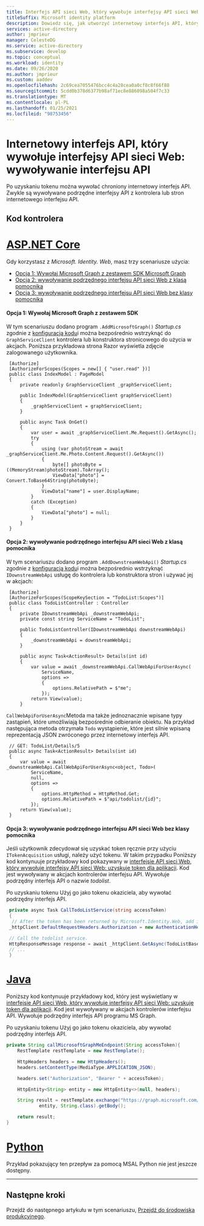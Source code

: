 ```yaml
---
title: Interfejs API sieci Web, który wywołuje interfejsy API sieci Web | Azure
titleSuffix: Microsoft identity platform
description: Dowiedz się, jak utworzyć internetowy interfejs API, który wywołuje interfejsy API sieci Web.
services: active-directory
author: jmprieur
manager: CelesteDG
ms.service: active-directory
ms.subservice: develop
ms.topic: conceptual
ms.workload: identity
ms.date: 09/26/2020
ms.author: jmprieur
ms.custom: aaddev
ms.openlocfilehash: 2c69cea7055476bcc4c4a28cea0a0cf8c8f66f88
ms.sourcegitcommit: 5cdd0b378d6377b98af71ec8e886098a504f7c33
ms.translationtype: MT
ms.contentlocale: pl-PL
ms.lasthandoff: 01/25/2021
ms.locfileid: "98753456"
---
```

# <a name="a-web-api-that-calls-web-apis-call-an-api"></a>Internetowy interfejs API, który wywołuje interfejsy API sieci Web: wywoływanie interfejsu API

Po uzyskaniu tokenu można wywołać chroniony internetowy interfejs API. Zwykle są wywoływane podrzędne interfejsy API z kontrolera lub stron internetowego interfejsu API.

## <a name="controller-code"></a>Kod kontrolera

# <a name="aspnet-core"></a>[ASP.NET Core](#tab/aspnetcore)

Gdy korzystasz z *Microsoft. Identity. Web*, masz trzy scenariusze użycia:

- [Opcja 1: Wywołaj Microsoft Graph z zestawem SDK Microsoft Graph](#option-1-call-microsoft-graph-with-the-sdk)
- [Opcja 2: wywoływanie podrzędnego interfejsu API sieci Web z klasą pomocnika](#option-2-call-a-downstream-web-api-with-the-helper-class)
- [Opcja 3: wywoływanie podrzędnego interfejsu API sieci Web bez klasy pomocnika](#option-3-call-a-downstream-web-api-without-the-helper-class)

#### <a name="option-1-call-microsoft-graph-with-the-sdk"></a>Opcja 1: Wywołaj Microsoft Graph z zestawem SDK

W tym scenariuszu dodano program `.AddMicrosoftGraph()` *Startup.cs* zgodnie z [konfiguracją kodu](scenario-web-api-call-api-app-configuration.md#option-1-call-microsoft-graph)i można bezpośrednio wstrzyknąć do `GraphServiceClient` kontrolera lub konstruktora stronicowego do użycia w akcjach. Poniższa przykładowa strona Razor wyświetla zdjęcie zalogowanego użytkownika.

```CSharp
 [Authorize]
 [AuthorizeForScopes(Scopes = new[] { "user.read" })]
 public class IndexModel : PageModel
 {
     private readonly GraphServiceClient _graphServiceClient;

     public IndexModel(GraphServiceClient graphServiceClient)
     {
         _graphServiceClient = graphServiceClient;
     }

     public async Task OnGet()
     {
         var user = await _graphServiceClient.Me.Request().GetAsync();
         try
         {
             using (var photoStream = await _graphServiceClient.Me.Photo.Content.Request().GetAsync())
             {
                 byte[] photoByte = ((MemoryStream)photoStream).ToArray();
                 ViewData["photo"] = Convert.ToBase64String(photoByte);
             }
             ViewData["name"] = user.DisplayName;
         }
         catch (Exception)
         {
             ViewData["photo"] = null;
         }
     }
 }
```

#### <a name="option-2-call-a-downstream-web-api-with-the-helper-class"></a>Opcja 2: wywoływanie podrzędnego interfejsu API sieci Web z klasą pomocnika

W tym scenariuszu dodano program `.AddDownstreamWebApi()` *Startup.cs* zgodnie z [konfiguracją kodu](scenario-web-api-call-api-app-configuration.md#option-2-call-a-downstream-web-api-other-than-microsoft-graph)i można bezpośrednio wstrzyknąć `IDownstreamWebApi` usługę do kontrolera lub konstruktora stron i używać jej w akcjach:

```CSharp
 [Authorize]
 [AuthorizeForScopes(ScopeKeySection = "TodoList:Scopes")]
 public class TodoListController : Controller
 {
     private IDownstreamWebApi _downstreamWebApi;
     private const string ServiceName = "TodoList";

     public TodoListController(IDownstreamWebApi downstreamWebApi)
     {
         _downstreamWebApi = downstreamWebApi;
     }

     public async Task<ActionResult> Details(int id)
     {
         var value = await _downstreamWebApi.CallWebApiForUserAsync(
             ServiceName,
             options =>
             {
                 options.RelativePath = $"me";
             });
         return View(value);
     }
```

`CallWebApiForUserAsync`Metoda ma także jednoznacznie wpisane typy zastąpień, które umożliwiają bezpośrednie odbieranie obiektu. Na przykład następująca metoda otrzymała `Todo` wystąpienie, które jest silnie wpisaną reprezentacją JSON zwróconego przez internetowy interfejs API.

```CSharp
 // GET: TodoList/Details/5
 public async Task<ActionResult> Details(int id)
 {
     var value = await _downstreamWebApi.CallWebApiForUserAsync<object, Todo>(
         ServiceName,
         null,
         options =>
         {
             options.HttpMethod = HttpMethod.Get;
             options.RelativePath = $"api/todolist/{id}";
         });
     return View(value);
 }
```

#### <a name="option-3-call-a-downstream-web-api-without-the-helper-class"></a>Opcja 3: wywoływanie podrzędnego interfejsu API sieci Web bez klasy pomocnika

Jeśli użytkownik zdecydował się uzyskać token ręcznie przy użyciu `ITokenAcquisition` usługi, należy użyć tokenu. W takim przypadku Poniższy kod kontynuuje przykładowy kod pokazywany w [interfejsie API sieci Web, który wywołuje interfejsy API sieci Web: uzyskuje token dla aplikacji](scenario-web-api-call-api-acquire-token.md). Kod jest wywoływany w akcjach kontrolerów interfejsu API. Wywołuje podrzędny interfejs API o nazwie *todolist*.

 Po uzyskaniu tokenu Użyj go jako tokenu okaziciela, aby wywołać podrzędny interfejs API.

```csharp
 private async Task CallTodoListService(string accessToken)
 {
  // After the token has been returned by Microsoft.Identity.Web, add it to the HTTP authorization header before making the call to access the todolist service.
 _httpClient.DefaultRequestHeaders.Authorization = new AuthenticationHeaderValue("Bearer", result.AccessToken);

 // Call the todolist service.
 HttpResponseMessage response = await _httpClient.GetAsync(TodoListBaseAddress + "/api/todolist");
 // ...
 }
 ```

# <a name="java"></a>[Java](#tab/java)

Poniższy kod kontynuuje przykładowy kod, który jest wyświetlany w [interfejsie API sieci Web, który wywołuje interfejsy API sieci Web: uzyskuje token dla aplikacji](scenario-web-api-call-api-acquire-token.md). Kod jest wywoływany w akcjach kontrolerów interfejsu API. Wywołuje podrzędny interfejs API programu MS Graph.

Po uzyskaniu tokenu Użyj go jako tokenu okaziciela, aby wywołać podrzędny interfejs API.

```Java
private String callMicrosoftGraphMeEndpoint(String accessToken){
    RestTemplate restTemplate = new RestTemplate();

    HttpHeaders headers = new HttpHeaders();
    headers.setContentType(MediaType.APPLICATION_JSON);

    headers.set("Authorization", "Bearer " + accessToken);

    HttpEntity<String> entity = new HttpEntity<>(null, headers);

    String result = restTemplate.exchange("https://graph.microsoft.com/v1.0/me", HttpMethod.GET,
            entity, String.class).getBody();

    return result;
}
```

# <a name="python"></a>[Python](#tab/python)
Przykład pokazujący ten przepływ za pomocą MSAL Python nie jest jeszcze dostępny.

---

## <a name="next-steps"></a>Następne kroki

Przejdź do następnego artykułu w tym scenariuszu, [Przejdź do środowiska produkcyjnego](scenario-web-api-call-api-production.md).
